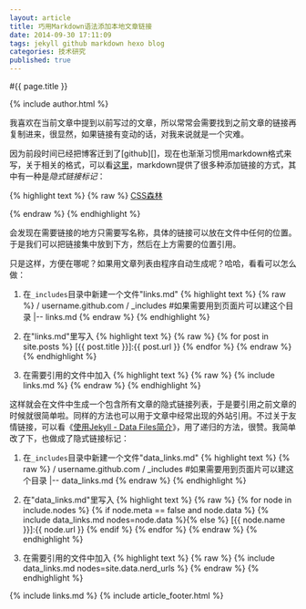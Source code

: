 ```yaml
---
layout: article
title: 巧用Markdown语法添加本地文章链接
date: 2014-09-30 17:11:09
tags: jekyll github markdown hexo blog
categories: 技术研究
published: true
---
```


#{{ page.title }}

{% include author.html %}

我喜欢在当前文章中提到以前写过的文章，所以常常会需要找到之前文章的链接再复制进来，很显然，如果链接有变动的话，对我来说就是一个灾难。

因为前段时间已经把博客迁到了[github][]，现在也渐渐习惯用markdown格式来写，关于相关的格式，可以看[这里](http://wowubuntu.com/markdown/)，markdown提供了很多种添加链接的方式，其中有一种是*隐式链接标记*：

{% highlight text %}
{% raw %}
[CSS森林][]

[CSS森林]:http://www.cssforest.org/
{% endraw %}
{% endhighlight %}

会发现在需要链接的地方只需要写名称，具体的链接可以放在文件中任何的位置。于是我们可以把链接集中放到下方，然后在上方需要的位置引用。

只是这样，方便在哪呢？如果用文章列表由程序自动生成呢？哈哈，看看可以怎么做：

1. 在`_includes`目录中新建一个文件"links.md"
	{% highlight text %}
	{% raw %}
	/ username.github.com
	    / _includes #如果需要用到页面片可以建这个目录
	        |-- links.md
	{% endraw %}
	{% endhighlight %}

2. 在"links.md"里写入
	{% highlight text %}
	{% raw %}
	{% for post in site.posts %}
	[{{ post.title }}]:{{ post.url }}
	{% endfor %}
	{% endraw %}
	{% endhighlight %}

3. 在需要引用的文件中加入
	{% highlight text %}
	{% raw %}
	{% include links.md %}
	{% endraw %}
	{% endhighlight %}

这样就会在文件中生成一个包含所有文章的隐式链接列表，于是要引用之前文章的时候就很简单啦。同样的方法也可以用于文章中经常出现的外站引用。不过关于友情链接，可以看《[使用Jekyll - Data Files简介](http://mib.cc/blog/2014/2014-06-29-using-jekyll-data-files.html)》，用了递归的方法，很赞。我简单改了下，也做成了隐式链接标记：

1. 在`_includes`目录中新建一个文件"data_links.md"
	{% highlight text %}
	{% raw %}
	/ username.github.com
	    / _includes #如果需要用到页面片可以建这个目录
	        |-- data_links.md
	{% endraw %}
	{% endhighlight %}

2. 在"data_links.md"里写入
	{% highlight text %}
	{% raw %}
	{% for node in include.nodes %}
	{% if node.meta == false and node.data %}
	{% include data_links.md nodes=node.data %}{% else %}
	[{{ node.name }}]:{{ node.url }}
	{% endif %}
	{% endfor %}
	{% endraw %}
	{% endhighlight %}

3. 在需要引用的文件中加入
	{% highlight text %}
	{% raw %}
	{% include data_links.md nodes=site.data.nerd_urls %}
	{% endraw %}
	{% endhighlight %}

{% include links.md %}
{% include article_footer.html %}
